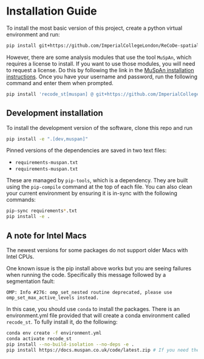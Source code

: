 # Installation Guide

To install the most basic version of this project, create a python virtual environment
and run:

```bash
pip install git+https://github.com/ImperialCollegeLondon/ReCoDe-spatial-transcriptomics.git
```

However, there are some analysis modules that use the tool `MuSpAn`, which requires a
license to install. If you want to use those modules, you will need to request a
license. Do this by following the link in the [MuSpAn installation instructions]. Once
you have your username and password, run the following command and enter them when
prompted.

```bash
pip install 'recode_st[muspan] @ git+https://github.com/ImperialCollegeLondon/ReCoDe-spatial-transcriptomics.git'
```

[MuSpAn installation instructions]: https://docs.muspan.co.uk/latest/Installation.html

## Development installation

To install the development version of the software, clone this repo and run

```bash
pip install -e ".[dev,muspan]"
```

Pinned versions of the dependencies are saved in two text files:

- `requirements-muspan.txt`
- `requirements-muspan.txt`

These are managed by `pip-tools`, which is a dependency. They are built using the
`pip-compile` command at the top of each file. You can also clean your current
environment by ensuring it is in-sync with the following commands:

```bash
pip-sync requirements*.txt
pip install -e .
```

## A note for Intel Macs

The newest versions for some packages do not support older Macs with Intel CPUs.

One known issue is the pip install above works but you are seeing failures when running the code. Specifically this message followed by a segmentation fault:

```log
OMP: Info #276: omp_set_nested routine deprecated, please use omp_set_max_active_levels instead.
```

In this case, you should use `conda` to install the packages. There is an environment.yml file provided that will create a conda environment called `recode_st`. To fully install it, do the following:

```bash
conda env create -f environment.yml
conda activate recode_st
pip install --no-build-isolation --no-deps -e .
pip install https://docs.muspan.co.uk/code/latest.zip # If you need the MuSpAn modules
```
